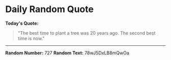 # Daily Random Quote

**Today's Quote:**
> "The best time to plant a tree was 20 years ago. The second best time is now."

---

**Random Number:** 727
**Random Text:** 78wJ5DxLB8mQwOa
